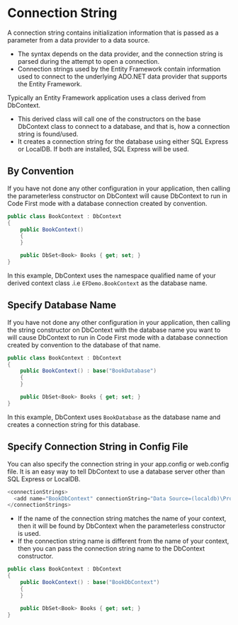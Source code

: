 # Connection String

A connection string contains initialization information that is passed as a parameter from a data provider to a data source.

 - The syntax depends on the data provider, and the connection string is parsed during the attempt to open a connection. 
 - Connection strings used by the Entity Framework contain information used to connect to the underlying ADO.NET data provider that supports the Entity Framework. 

Typically an Entity Framework application uses a class derived from DbContext. 

 - This derived class will call one of the constructors on the base DbContext class to connect to a database, and that is, how a connection string is found/used.
 -  It creates a connection string for the database using either SQL Express or LocalDB. If both are installed, SQL Express will be used.

## By Convention

If you have not done any other configuration in your application, then calling the parameterless constructor on DbContext will cause DbContext to run in Code First mode with a database connection created by convention. 

```csharp
public class BookContext : DbContext
{
    public BookContext()
    {
    }

    public DbSet<Book> Books { get; set; }
}
```

In this example, DbContext uses the namespace qualified name of your derived context class .i.e `EFDemo.BookContext` as the database name.

## Specify Database Name

If you have not done any other configuration in your application, then calling the string constructor on DbContext with the database name you want to will cause DbContext to run in Code First mode with a database connection created by convention to the database of that name.

```csharp
public class BookContext : DbContext
{
    public BookContext() : base("BookDatabase")
    {
    }

    public DbSet<Book> Books { get; set; }
}
```

In this example, DbContext uses `BookDatabase` as the database name and creates a connection string for this database.

## Specify Connection String in Config File

You can also specify the connection string in your app.config or web.config file. It is an easy way to tell DbContext to use a database server other than SQL Express or LocalDB.

```csharp
<connectionStrings>
  <add name="BookDbContext" connectionString="Data Source=(localdb)\ProjectsV13;Initial Catalog=BookDatabase;" providerName="System.Data.SqlClient"/>
</connectionStrings>
```

 - If the name of the connection string matches the name of your context, then it will be found by DbContext when the parameterless constructor is used. 
 - If the connection string name is different from the name of your context, then you can pass the connection string name to the DbContext constructor.

```csharp
public class BookContext : DbContext
{
    public BookContext() : base("BookDbContext")
    {
    }

    public DbSet<Book> Books { get; set; }
}
```